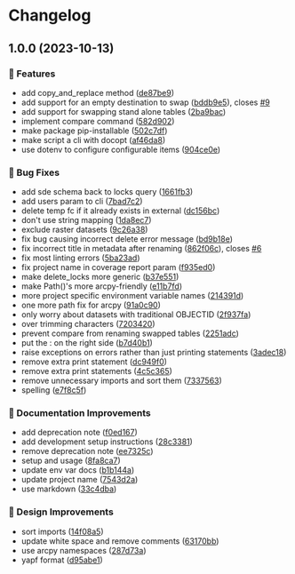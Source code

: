 # Changelog

## 1.0.0 (2023-10-13)


### 🚀 Features

* add copy_and_replace method ([de87be9](https://github.com/agrc/swapper/commit/de87be989b83606c19ef654385625b9ac90eeaaa))
* add support for an empty destination to swap ([bddb9e5](https://github.com/agrc/swapper/commit/bddb9e5daad67475caf82606f3875c96af51f8d1)), closes [#9](https://github.com/agrc/swapper/issues/9)
* add support for swapping stand alone tables ([2ba9bac](https://github.com/agrc/swapper/commit/2ba9bac5d28e8ecf3ff75b306a4822e97fa9efed))
* implement compare command ([582d902](https://github.com/agrc/swapper/commit/582d9025e26c680241e34b6426ad8f64e9ac5648))
* make package pip-installable ([502c7df](https://github.com/agrc/swapper/commit/502c7df747c48da457cf3472d8c07a71421d1a17))
* make script a cli with docopt ([af46da8](https://github.com/agrc/swapper/commit/af46da84cc2f501f9a410dd8e02b4232266327cb))
* use dotenv to configure configurable items ([904ce0e](https://github.com/agrc/swapper/commit/904ce0e6688134a7d3dd24359d46fd89b89a2be9))


### 🐛 Bug Fixes

* add sde schema back to locks query ([1661fb3](https://github.com/agrc/swapper/commit/1661fb38714bc96ac67c48c8542f38727069c1bc))
* add users param to cli ([7bad7c2](https://github.com/agrc/swapper/commit/7bad7c21fd4133eedad7bb44c88ac34444171361))
* delete temp fc if it already exists in external ([dc156bc](https://github.com/agrc/swapper/commit/dc156bc0927fe3d05496af98afd27ee09b069e23))
* don't use string mapping ([1da8ec7](https://github.com/agrc/swapper/commit/1da8ec76ce934fc4e09960725c0338a62bcfc9fe))
* exclude raster datasets ([9c26a38](https://github.com/agrc/swapper/commit/9c26a381382d55f469b8165b1751a099d793d9b6))
* fix bug causing incorrect delete error message ([bd9b18e](https://github.com/agrc/swapper/commit/bd9b18eeb50563a6a3178a5174d3184bad1df18f))
* fix incorrect title in metadata after renaming ([862f06c](https://github.com/agrc/swapper/commit/862f06c2ac728c74f048723c455bf9c076ccd1ca)), closes [#6](https://github.com/agrc/swapper/issues/6)
* fix most linting errors ([5ba23ad](https://github.com/agrc/swapper/commit/5ba23ad2a50936aa92dca4e509f426dec6efe07f))
* fix project name in coverage report param ([f935ed0](https://github.com/agrc/swapper/commit/f935ed0b4ff9e315c88598010fc6fd67cfcff63b))
* make delete_locks more generic ([b37e551](https://github.com/agrc/swapper/commit/b37e5514edc37d3e5a0cd235d11e6e7f1134bbd1))
* make Path()'s more arcpy-friendly ([e11b7fd](https://github.com/agrc/swapper/commit/e11b7fda529eb9ed439055b229d7a092ab3dc952))
* more project specific environment variable names ([214391d](https://github.com/agrc/swapper/commit/214391dfd1f9b10c64f869dcc5f78e5657ac641f))
* one more path fix for arcpy ([91a0c90](https://github.com/agrc/swapper/commit/91a0c902c28c2da7c5e79d7ed54492995c6249e1))
* only worry about datasets with traditional OBJECTID ([2f937fa](https://github.com/agrc/swapper/commit/2f937fa939018058de2c24d934eebfa634458b10))
* over trimming characters ([7203420](https://github.com/agrc/swapper/commit/7203420628f913c26125366a2269eded97caad7f))
* prevent compare from renaming swapped tables ([2251adc](https://github.com/agrc/swapper/commit/2251adcd47bc38c982d58bbc3a82a604eb9d549d))
* put the : on the right side ([b7d40b1](https://github.com/agrc/swapper/commit/b7d40b1da652c2f2580e77b8239354cc2f8ebe8b))
* raise exceptions on errors rather than just printing statements ([3adec18](https://github.com/agrc/swapper/commit/3adec18e72da276ea00d617c9754c8fd3e38e21a))
* remove extra print statement ([dc949f0](https://github.com/agrc/swapper/commit/dc949f0e9a338b15e50fdb90a1d94ced8f479e4e))
* remove extra print statements ([4c5c365](https://github.com/agrc/swapper/commit/4c5c365579540983ad48823fab2db19218e47ee2))
* remove unnecessary imports and sort them ([7337563](https://github.com/agrc/swapper/commit/7337563bd085e3c7d78922a5d3470079694a91fa))
* spelling ([e7f8c5f](https://github.com/agrc/swapper/commit/e7f8c5f9cc339ab9e5495663ff34a6209bbe2dde))


### 📖 Documentation Improvements

* add deprecation note ([f0ed167](https://github.com/agrc/swapper/commit/f0ed1679e84c142627c4299b16f0635f8e8ca431))
* add development setup instructions ([28c3381](https://github.com/agrc/swapper/commit/28c33812d07a3f07ffda05b192abe91921b15b5e))
* remove deprecation note ([ee7325c](https://github.com/agrc/swapper/commit/ee7325ce8e799683f9b211b2a3b0c988112330ef))
* setup and usage ([8fa8ca7](https://github.com/agrc/swapper/commit/8fa8ca7ee215341c1e8a5070c4306a12f56e892a))
* update env var docs ([b1b144a](https://github.com/agrc/swapper/commit/b1b144a718e9fa8ce03f858226cfadb3d82d82b8))
* update project name ([7543d2a](https://github.com/agrc/swapper/commit/7543d2aa31e133b0b0f2ea845d02bced0b3f83b0))
* use markdown ([33c4dba](https://github.com/agrc/swapper/commit/33c4dba044c0282ce02db0b16c5772a28cdcf37d))


### 🎨 Design Improvements

* sort imports ([14f08a5](https://github.com/agrc/swapper/commit/14f08a532b9bf246cf4426460c9fedb307f7f27c))
* update white space and remove comments ([63170bb](https://github.com/agrc/swapper/commit/63170bbc27db4aeb7bfd8cb3d7b4bca517cd91f7))
* use arcpy namespaces ([287d73a](https://github.com/agrc/swapper/commit/287d73a7ad2819d069c255e42e8fab7c0f6cd15d))
* yapf format ([d95abe1](https://github.com/agrc/swapper/commit/d95abe149366efaf6b8ddb2380d6cb71b881ef33))

